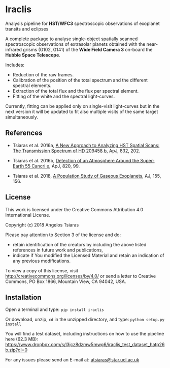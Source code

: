 # Iraclis

Analysis pipeline for **HST/WFC3** spectroscopic observations of exoplanet transits and eclipses

A complete package to analyse single-object spatially scanned spectroscopic observations of extrasolar planets 
obtained with the near-infrared grisms (G102, G141) of the **Wide Field Camera 3** on-board the **Hubble Space Telescope**. 

Includes:
* Reduction of the raw frames.
* Calibration of the position of the total spectrum and the different spectral elements.
* Extraction of the total flux and the flux per spectral element.
* Fitting of the white and the spectral light-curves.

Currently, fitting can be applied only on single-visit light-curves but in the next version it will
be updated to fit also multiple visits of the same target simultaneously.

## References

* Tsiaras et al. 2016a, [A New Approach to Analyzing HST Spatial Scans: The Transmission Spectrum of HD 209458 b](http://iopscience.iop.org/article/10.3847/0004-637X/832/2/202), ApJ, 832, 202.

* Tsiaras et al. 2016b, [Detection of an Atmosphere Around the Super-Earth 55 Cancri e](http://iopscience.iop.org/article/10.3847/0004-637X/820/2/99), ApJ, 820, 99.

* Tsiaras et al. 2018, [A Population Study of Gaseous Exoplanets](http://iopscience.iop.org/article/10.3847/1538-3881/aaaf75), AJ, 155, 156.


## License

This work is licensed under the Creative Commons Attribution 4.0 International License.

Copyright (c) 2018 Angelos Tsiaras

Please pay attention to Section 3 of the license and do:
- retain identification of the creators by including the above listed references in future work and publications,
- indicate if You modified the Licensed Material and retain an indication of any previous modifications.

To view a copy of this license, visit http://creativecommons.org/licenses/by/4.0/ 
or send a letter to Creative Commons, PO Box 1866, Mountain View, CA 94042, USA.


## Installation

Open a terminal and type: `pip install iraclis`

Or download, unzip, `cd` in the unzipped directory, and type: `python setup.py install`

You will find a test dataset, including instructions on how to use the pipeline here (62.3 MB): 
https://www.dropbox.com/s/l3jcz8dzmw5mwg6/iraclis_test_dataset_hatp26b.zip?dl=0

For any issues please send an E-mail at: atsiaras@star.ucl.ac.uk